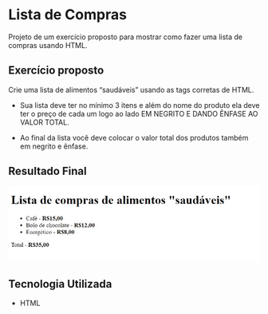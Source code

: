 # Lista de Compras
Projeto de um exercício proposto para mostrar como fazer uma lista de compras usando HTML.

## Exercício proposto

Crie uma lista de alimentos “saudáveis” usando as tags corretas de HTML.

- Sua lista deve ter no mínimo 3 itens e além do nome do produto ela deve ter o preço de cada um logo ao lado EM NEGRITO E DANDO ÊNFASE AO VALOR TOTAL.

- Ao final da lista você deve colocar o valor total dos produtos também em negrito e ênfase.

## Resultado Final

[<img src="./resultado.jpg" alt="lista de compras feita com HTML">](https://priscila199.github.io/lista-de-compras/)

## Tecnologia Utilizada
- HTML